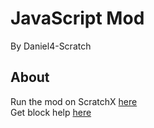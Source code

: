 # JavaScript Mod
By Daniel4-Scratch
## About
Run the mod on ScratchX [here](https://scratchx.org/?url=https://daniel4-scratch.github.io/ScratchX-Mods/Mod/Mod-2/script.js#scratch) <br>
Get block help [here](https://daniel4-scratch.github.io/ScratchX-Mods/Mod/Mod-2/Blocks)

